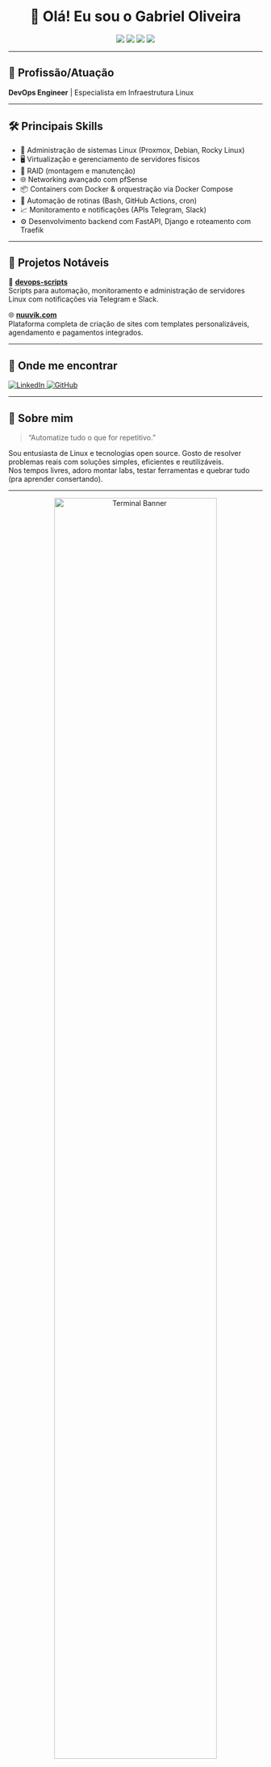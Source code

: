 <h1 align="center">👋 Olá! Eu sou o Gabriel Oliveira</h1>

<p align="center">
  <img src="https://img.shields.io/badge/Linux-Expert-green?style=flat-square&logo=linux" />
  <img src="https://img.shields.io/badge/DevOps-Automation-blue?style=flat-square&logo=docker" />
  <img src="https://img.shields.io/badge/Networking-pfSense-red?style=flat-square&logo=proxmox" />
  <img src="https://img.shields.io/badge/FastAPI/Django-Fullstack-blueviolet?style=flat-square&logo=python" />
</p>

---

## 💼 Profissão/Atuação

**DevOps Engineer** | Especialista em Infraestrutura Linux

---

## 🛠️ Principais Skills

- 🐧 Administração de sistemas Linux (Proxmox, Debian, Rocky Linux)  
- 🖥️ Virtualização e gerenciamento de servidores físicos  
- 💽 RAID (montagem e manutenção)  
- 🌐 Networking avançado com pfSense  
- 📦 Containers com Docker & orquestração via Docker Compose  
- 🤖 Automação de rotinas (Bash, GitHub Actions, cron)  
- 📈 Monitoramento e notificações (APIs Telegram, Slack)  
- ⚙️ Desenvolvimento backend com FastAPI, Django e roteamento com Traefik  

---

## 🚀 Projetos Notáveis

🔧 [**devops-scripts**](https://github.com/gabrieloliveira75xx/devops-scripts)  
Scripts para automação, monitoramento e administração de servidores Linux com notificações via Telegram e Slack.

🌐 [**nuuvik.com**](https://github.com/gabrieloliveira75xx/nuuvik.com)  
Plataforma completa de criação de sites com templates personalizáveis, agendamento e pagamentos integrados.

---

## 🔗 Onde me encontrar

<p align="left">
  <a href="https://www.linkedin.com/in/gabrieloliveira75xx/">
    <img alt="LinkedIn" src="https://img.shields.io/badge/LinkedIn-gabrieloliveira75xx-blue?style=flat-square&logo=linkedin" />
  </a>
  <a href="https://github.com/gabrieloliveira75xx">
    <img alt="GitHub" src="https://img.shields.io/badge/GitHub-gabrieloliveira75xx-black?style=flat-square&logo=github" />
  </a>
</p>

---

## 🎯 Sobre mim

> “Automatize tudo o que for repetitivo.”

Sou entusiasta de Linux e tecnologias open source. Gosto de resolver problemas reais com soluções simples, eficientes e reutilizáveis.  
Nos tempos livres, adoro montar labs, testar ferramentas e quebrar tudo (pra aprender consertando).

---

<p align="center">
  <img src="https://raw.githubusercontent.com/gabrieloliveira75xx/gabrieloliveira75xx/main/assets/terminal.gif" alt="Terminal Banner" width="80%">
</p>
